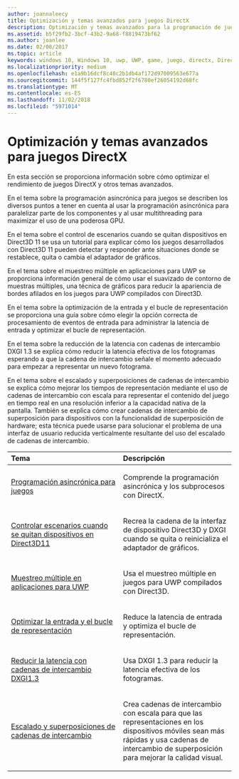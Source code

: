 ```yaml
---
author: joannaleecy
title: Optimización y temas avanzados para juegos DirectX
description: Optimización y temas avanzados para la programación de juegos DirectX.
ms.assetid: b5f29fb2-3bcf-43b2-9a68-f8819473bf62
ms.author: joanlee
ms.date: 02/08/2017
ms.topic: article
keywords: windows 10, Windows 10, uwp, UWP, game, juego, directx, DirectX, optimizar, muestreo múltiple, cadenas de intercambio
ms.localizationpriority: medium
ms.openlocfilehash: e1a9b16dcf8c40c2b1db4af172d97009563e677a
ms.sourcegitcommit: 144f5f127fc4fbd852f2f6780ef26054192d68fc
ms.translationtype: MT
ms.contentlocale: es-ES
ms.lasthandoff: 11/02/2018
ms.locfileid: "5971014"
---
```

# <a name="optimization-and-advanced-topics-for-directx-games"></a>Optimización y temas avanzados para juegos DirectX

En esta sección se proporciona información sobre cómo optimizar el rendimiento de juegos DirectX y otros temas avanzados.

En el tema sobre la programación asincrónica para juegos se describen los diversos puntos a tener en cuenta al usar la programación asincrónica para paralelizar parte de los componentes y al usar multithreading para maximizar el uso de una poderosa GPU.

En el tema sobre el control de escenarios cuando se quitan dispositivos en Direct3D 11 se usa un tutorial para explicar cómo los juegos desarrollados con Direct3D 11 pueden detectar y responder ante situaciones donde se restablece, quita o cambia el adaptador de gráficos.

En el tema sobre el muestreo múltiple en aplicaciones para UWP se proporciona información general de cómo usar el suavizado de contorno de muestras múltiples, una técnica de gráficos para reducir la apariencia de bordes afilados en los juegos para UWP compilados con Direct3D.

En el tema sobre la optimización de la entrada y el bucle de representación se proporciona una guía sobre cómo elegir la opción correcta de procesamiento de eventos de entrada para administrar la latencia de entrada y optimizar el bucle de representación.

En el tema sobre la reducción de la latencia con cadenas de intercambio DXGI 1.3 se explica cómo reducir la latencia efectiva de los fotogramas esperando a que la cadena de intercambio señale el momento adecuado para empezar a representar un nuevo fotograma.

En el tema sobre el escalado y superposiciones de cadenas de intercambio se explica cómo mejorar los tiempos de representación mediante el uso de cadenas de intercambio con escala para representar el contenido del juego en tiempo real en una resolución inferior a la capacidad nativa de la pantalla. También se explica cómo crear cadenas de intercambio de superposición para dispositivos con la funcionalidad de superposición de hardware; esta técnica puede usarse para solucionar el problema de una interfaz de usuario reducida verticalmente resultante del uso del escalado de cadenas de intercambio.

<table>
<colgroup>
<col width="50%" />
<col width="50%" />
</colgroup>
<thead>
<tr class="header">
<th align="left">Tema</th>
<th align="left">Descripción</th>
</tr>
</thead>
<tbody>
<tr class="odd">
<td align="left"><p><a href="asynchronous-programming-directx-and-cpp.md">Programación asincrónica para juegos</a></p></td>
<td align="left"><p>Comprende la programación asincrónica y los subprocesos con DirectX.</p></td>
</tr>
<tr class="even">
<td align="left"><p><a href="handling-device-lost-scenarios.md">Controlar escenarios cuando se quitan dispositivos en Direct3D11</a></p></td>
<td align="left"><p>Recrea la cadena de la interfaz de dispositivo Direct3D y DXGI cuando se quita o reinicializa el adaptador de gráficos.</p></td>
</tr>
<tr class="odd">
<td align="left"><p><a href="multisampling--multi-sample-anti-aliasing--in-windows-store-apps.md">Muestreo múltiple en aplicaciones para UWP</a></p></td>
<td align="left"><p>Usa el muestreo múltiple en juegos para UWP compilados con Direct3D.</p></td>
</tr>
<tr class="even">
<td align="left"><p><a href="optimize-performance-for-windows-store-direct3d-11-apps-with-coredispatcher.md">Optimizar la entrada y el bucle de representación</a></p></td>
<td align="left"><p>Reduce la latencia de entrada y optimiza el bucle de representación.</p></td>
</tr>
<tr class="odd">
<td align="left"><p><a href="reduce-latency-with-dxgi-1-3-swap-chains.md">Reducir la latencia con cadenas de intercambio DXGI1.3</a></p></td>
<td align="left"><p>Usa DXGI 1.3 para reducir la latencia efectiva de los fotogramas.</p></td>
</tr>
<tr class="even">
<td align="left"><p><a href="multisampling--scaling--and-overlay-swap-chains.md">Escalado y superposiciones de cadenas de intercambio</a></p></td>
<td align="left"><p>Crea cadenas de intercambio con escala para que las representaciones en los dispositivos móviles sean más rápidas y usa cadenas de intercambio de superposición para mejorar la calidad visual.</p></td>
</tr>
</tbody>
</table>